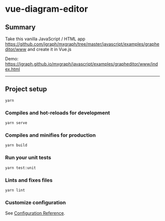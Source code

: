 # vue-diagram-editor

## Summary

Take this vanilla JavaScript / HTML app https://github.com/jgraph/mxgraph/tree/master/javascript/examples/grapheditor/www and create it in Vue.js

Demo: https://jgraph.github.io/mxgraph/javascript/examples/grapheditor/www/index.html

---

## Project setup
```
yarn
```

### Compiles and hot-reloads for development
```
yarn serve
```

### Compiles and minifies for production
```
yarn build
```

### Run your unit tests
```
yarn test:unit
```

### Lints and fixes files
```
yarn lint
```

### Customize configuration
See [Configuration Reference](https://cli.vuejs.org/config/).

